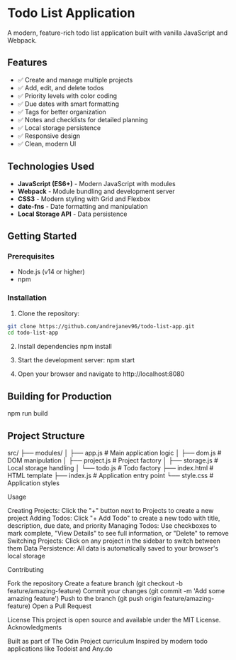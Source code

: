 # Todo List Application

A modern, feature-rich todo list application built with vanilla JavaScript and Webpack.

## Features

- ✅ Create and manage multiple projects
- ✅ Add, edit, and delete todos
- ✅ Priority levels with color coding
- ✅ Due dates with smart formatting
- ✅ Tags for better organization
- ✅ Notes and checklists for detailed planning
- ✅ Local storage persistence
- ✅ Responsive design
- ✅ Clean, modern UI

## Technologies Used

- **JavaScript (ES6+)** - Modern JavaScript with modules
- **Webpack** - Module bundling and development server
- **CSS3** - Modern styling with Grid and Flexbox
- **date-fns** - Date formatting and manipulation
- **Local Storage API** - Data persistence

## Getting Started

### Prerequisites

- Node.js (v14 or higher)
- npm

### Installation

1. Clone the repository:

```bash
git clone https://github.com/andrejanev96/todo-list-app.git
cd todo-list-app
```

2. Install dependencies
   npm install

3. Start the development server:
   npm start

4. Open your browser and navigate to http://localhost:8080

## Building for Production

npm run build

## Project Structure

src/
├── modules/
│ ├── app.js # Main application logic
│ ├── dom.js # DOM manipulation
│ ├── project.js # Project factory
│ ├── storage.js # Local storage handling
│ └── todo.js # Todo factory
├── index.html # HTML template
├── index.js # Application entry point
└── style.css # Application styles

Usage

Creating Projects: Click the "+" button next to Projects to create a new project
Adding Todos: Click "+ Add Todo" to create a new todo with title, description, due date, and priority
Managing Todos: Use checkboxes to mark complete, "View Details" to see full information, or "Delete" to remove
Switching Projects: Click on any project in the sidebar to switch between them
Data Persistence: All data is automatically saved to your browser's local storage

Contributing

Fork the repository
Create a feature branch (git checkout -b feature/amazing-feature)
Commit your changes (git commit -m 'Add some amazing feature')
Push to the branch (git push origin feature/amazing-feature)
Open a Pull Request

License
This project is open source and available under the MIT License.
Acknowledgments

Built as part of The Odin Project curriculum
Inspired by modern todo applications like Todoist and Any.do
